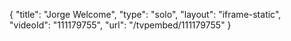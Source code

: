 {
    "title": "Jorge Welcome",
    "type": "solo",
    "layout": "iframe-static",
    "videoId": "111179755",
    "url": "\/tvpembed\/111179755"
}